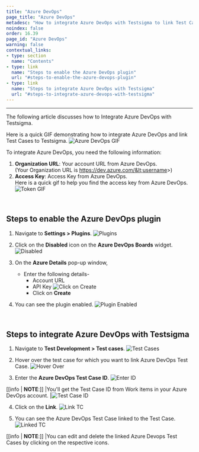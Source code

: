 ```yaml
---
title: "Azure DevOps"
page_title: "Azure DevOps"
metadesc: "How to integrate Azure DevOps with Testsigma to link Test Cases"
noindex: false
order: 16.39
page_id: "Azure DevOps"
warning: false
contextual_links:
- type: section
  name: "Contents"
- type: link
  name: "Steps to enable the Azure DevOps plugin"
  url: "#steps-to-enable-the-azure-devops-plugin"
- type: link
  name: "Steps to integrate Azure DevOps with Testsigma"
  url: "#steps-to-integrate-azure-devops-with-testsigma"
---
```


---
The following article discusses how to Integrate Azure DevOps with Testsigma.

Here is a quick GIF demonstrating how to integrate Azure DevOps and link Test Cases to Testsigma.
![Azure DevOps GIF](https://s3.amazonaws.com/static-docs.testsigma.com/new_images/projects/applications/AzureDevOps.gif)

To integrate Azure DevOps, you need the following information:<br>

1. **Organization URL**: Your account URL from Azure DevOps.<br>
(Your Organization URL is https://dev.azure.com/&lt;username&gt;)
2. **Access Key**: Access Key from Azure DevOps.<br>
Here is a quick gif to help you find the access key from Azure DevOps.
![Token GIF](https://s3.amazonaws.com/static-docs.testsigma.com/new_images/projects/applications/token.gif)

<br>

## **Steps to enable the Azure DevOps plugin**
1. Navigate to **Settings > Plugins**.
![Plugins](https://s3.amazonaws.com/static-docs.testsigma.com/new_images/projects/applications/navigatetoplugins.png)

2. Click on the **Disabled** icon on the **Azure DevOps Boards** widget.
![Disabled](https://s3.amazonaws.com/static-docs.testsigma.com/new_images/projects/applications/disabled.png)

3. On the **Azure Details** pop-up window, 
    - Enter the following details- 
        - Account URL 
        - API Key 
  ![Click on Create](https://s3.amazonaws.com/static-docs.testsigma.com/new_images/projects/applications/clickoncreate.png)
        - Click on **Create**


4. You can see the plugin enabled.
![Plugin Enabled](https://s3.amazonaws.com/static-docs.testsigma.com/new_images/projects/applications/pluginenabled.png)

<br>

## **Steps to integrate Azure DevOps with Testsigma**
1. Navigate to **Test Development > Test cases**.
![Test Cases](https://s3.amazonaws.com/static-docs.testsigma.com/new_images/projects/applications/testcases.png)

2. Hover over the test case for which you want to link Azure DevOps Test Case.
![Hover Over](https://s3.amazonaws.com/static-docs.testsigma.com/new_images/projects/applications/testcasescreate.png)

3. Enter the **Azure DevOps Test Case ID**.
![Enter ID](https://s3.amazonaws.com/static-docs.testsigma.com/new_images/projects/applications/enterid.png)

[[info | **NOTE**:]]
|You'll get the Test Case ID from Work items in your Azure DevOps account.
|![Test Case ID](https://s3.amazonaws.com/static-docs.testsigma.com/new_images/projects/applications/workitems.png)

4. Click on the **Link**.
![Link TC](https://s3.amazonaws.com/static-docs.testsigma.com/new_images/projects/applications/clickonlink.png)

5. You can see the Azure DevOps Test Case linked to the Test Case. 
![Linked TC](https://s3.amazonaws.com/static-docs.testsigma.com/new_images/projects/applications/testcaselinked.png)

[[info | **NOTE**:]]
|You can edit and delete the linked Azure Devops Test Cases by clicking on the respective icons.
